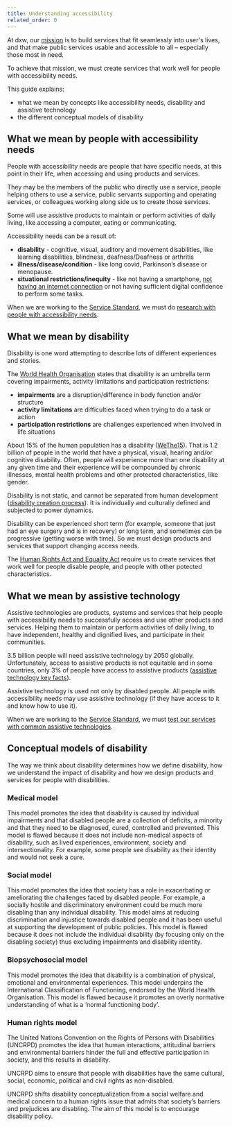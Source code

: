 ```yaml
---
title: Understanding accessibility
related_order: 0
---
```

At dxw, our [mission](https://playbook.dxw.com/about-us/our-mission-values-and-principles/#our-mission) is to build services
that fit seamlessly into user's lives, and that make public services
usable and accessible to all – especially those most in need.

To achieve that mission, we must create services that work well for people with accessibility needs.

This guide explains:
* what we mean by concepts like accessibility needs, disability and assistive technology
* the different conceptual models of disability

## What we mean by people with accessibility needs
People with accessibility needs are people that have specific needs, at this point in their life, when accessing and 
using products and services.

They may be the members of the public who directly use a service, people helping others to use a service, public servants
supporting and operating services, or colleagues working along side us to create those services.

Some will use assistive products to maintain or perform activities of daily living, like accessing a computer, eating or 
communicating.

Accessibility needs can be a result of:

* **disability** - cognitive, visual, auditory and movement disabilities, like learning disabilities, blindness,
  deafness/Deafness or arthritis
* **illness/disease/condition** - like long covid, Parkinson’s disease or menopause.
* **situational restrictions/inequity** - like not having a smartphone,
  [not having an internet connection](https://www.ons.gov.uk/peoplepopulationandcommunity/householdcharacteristics/homeinternetandsocialmediausage/articles/exploringtheuksdigitaldivide/2019-03-04)
  or not having sufficient digital confidence to perform some tasks.  

When we are working to the [Service Standard](/introduction/obligations#the-service-standard),
we must do [research with people with accessibility needs](/research/).

## What we mean by disability
Disability is one word attempting to describe lots of different experiences and stories.

The [World Health Organisation](https://cdn.who.int/media/docs/default-source/classification/icf/icfbeginnersguide.pdf)
states that disability is an umbrella term covering impairments, activity limitations
and participation restrictions:
* **impairments** are a disruption/difference in body function and/or structure
* **activity limitations** are difficulties faced when trying to do a task or action
* **participation restrictions** are challenges experienced when involved in life situations

About 15% of the human population has a disability
([WeThe15](https://www.wethe15.org/?gclid=CjwKCAjw3ueiBhBmEiwA4BhspLqd1n_QXa2rqEQp-PnT04IVYx2A13O8VvrRddNMBoQmK-Wf5ES7SBoCWVkQAvD_BwE)).
That is 1.2 billion of people in the world that have a physical, visual, hearing and/or cognitive disability.
Often, people will experience more than one disability at any given time and their experience will be compounded by 
chronic illnesses, mental health problems and other protected characteristics, like gender. 

Disability is not static, and cannot be separated from human development
([disability creation process](https://sjdr.se/articles/10.16993/sjdr.62#3-fundamentals-of-the-dcp)). It is
individually and culturally defined and subjected to power dynamics.

Disability can be experienced short term (for example, someone that just had an eye surgery and is in recovery) or
long term, and sometimes can be progressive (getting worse with time). So we must design products and services that 
support changing access needs.

The [Human Rights Act and Equality Act](/introduction/obligations#human-rights-act-and-equality-act) require us
to create services that work well for people disable people, and people with other potected characteristics.

## What we mean by assistive technology
Assistive technologies are products, systems and services that help people with accessibility needs to successfully access and
use other products and services. Helping them to maintain or perform activities of daily living, to have independent, healthy and
dignified lives, and participate in their communities.

3.5 billion people will need assistive technology by 2050 globally. Unfortunately, access to assistive products is not equitable
and in some countries, only 3% of people have access to assistive products
([assistive technology key facts](https://www.who.int/news-room/fact-sheets/detail/assistive-technology)).

Assistive technology is used not only by disabled people. All people with accessibility needs may use assistive technology
(if they have access to it and know how to use it).

When we are working to the [Service Standard](/introduction/obligations#the-service-standard),
we must [test our services with common assistive technologies](/development/).

## Conceptual models of disability
The way we think about disability determines how we define disability, how we understand the impact of disability and how
we design products and services for people with disabilities.

### Medical model
This model promotes the idea that disability is caused by individual impairments and that disabled people are a collection of
deficits, a minority and that they need to be diagnosed, cured, controlled and prevented. This model is flawed because it does
not include non-medical aspects of disability, such as lived experiences, environment, society and intersectionality. For example,
some people see disability as their identity and would not seek a cure.

### Social model
This model promotes the idea that society has a role in exacerbating or ameliorating the challenges faced by disabled people. For
example, a socially hostile and discriminatory environment could be much more disabling than any individual disability. This model
aims at reducing discrimination and injustice towards disabled people and it has been useful at supporting the development of
public policies. This model is flawed because it does not include the individual disability (by focusing only on the disabling
society) thus excluding impairments and disability identity.

### Biopsychosocial model
This model promotes the idea that disability is a combination of physical, emotional and environmental experiences. This model
underpins the International Classification of Functioning, endorsed by the World Health Organisation. This model is flawed
because it promotes an overly normative understanding of what is a ‘normal functioning body’.

### Human rights model
The United Nations Convention on the Rights of Persons with Disabilities (UNCRPD) promotes the idea that human interactions,
attitudinal barriers and environmental barriers hinder the full and effective participation in society, and this results in
disability.

UNCRPD aims to ensure that people with disabilities have the same cultural, social, economic, political and civil
rights as non-disabled.

UNCRPD shifts disability conceptualization from a social welfare and medical concern to a human rights
issue that admits that society’s barriers and prejudices are disabling. The aim of this model is to encourage disability policy.
